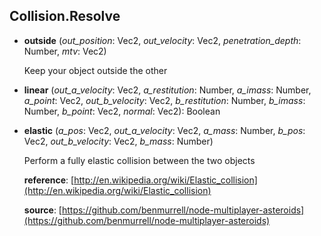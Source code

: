 <a name="Collision.Resolve"></a>
## Collision.Resolve

<a name="Collision.Resolve-outside"></a>
* **outside** (*out_position*: Vec2, *out_velocity*: Vec2, *penetration_depth*: Number, *mtv*: Vec2)

  Keep your object outside the other


<a name="Collision.Resolve-linear"></a>
* **linear** (*out_a_velocity*: Vec2, *a_restitution*: Number, *a_imass*: Number, *a_point*: Vec2, *out_b_velocity*: Vec2, *b_restitution*: Number, *b_imass*: Number, *b_point*: Vec2, *normal*: Vec2): Boolean

<a name="Collision.Resolve-elastic"></a>
* **elastic** (*a_pos*: Vec2, *out_a_velocity*: Vec2, *a_mass*: Number, *b_pos*: Vec2, *out_b_velocity*: Vec2, *b_mass*: Number)

  Perform a fully elastic collision between the two objects

  **reference**: [http://en.wikipedia.org/wiki/Elastic_collision](http://en.wikipedia.org/wiki/Elastic_collision)

  **source**: [https://github.com/benmurrell/node-multiplayer-asteroids](https://github.com/benmurrell/node-multiplayer-asteroids)
